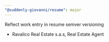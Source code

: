 ```yaml
---
"@suddenly-giovanni/resume": major
---
```


Reflect work entry in resume semver versioning

- Ravalico Real Estate s.a.s, Real Estate Agent
